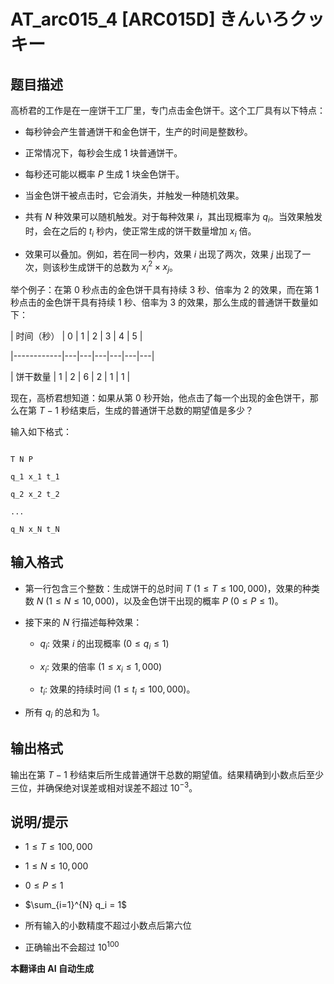 # AT_arc015_4 [ARC015D] きんいろクッキー

## 题目描述

高桥君的工作是在一座饼干工厂里，专门点击金色饼干。这个工厂具有以下特点：

- 每秒钟会产生普通饼干和金色饼干，生产的时间是整数秒。
- 正常情况下，每秒会生成 1 块普通饼干。
- 每秒还可能以概率 $P$ 生成 1 块金色饼干。
- 当金色饼干被点击时，它会消失，并触发一种随机效果。
- 共有 $N$ 种效果可以随机触发。对于每种效果 $i$，其出现概率为 $q_i$。当效果触发时，会在之后的 $t_i$ 秒内，使正常生成的饼干数量增加 $x_i$ 倍。
- 效果可以叠加。例如，若在同一秒内，效果 $i$ 出现了两次，效果 $j$ 出现了一次，则该秒生成饼干的总数为 $x_i^2 \times x_j$。

举个例子：在第 $0$ 秒点击的金色饼干具有持续 $3$ 秒、倍率为 $2$ 的效果，而在第 $1$ 秒点击的金色饼干具有持续 $1$ 秒、倍率为 $3$ 的效果，那么生成的普通饼干数量如下：

| 时间（秒） | 0 | 1 | 2 | 3 | 4 | 5 |
|------------|---|---|---|---|---|---|
| 饼干数量   | 1 | 2 | 6 | 2 | 1 | 1 |

现在，高桥君想知道：如果从第 $0$ 秒开始，他点击了每一个出现的金色饼干，那么在第 $T-1$ 秒结束后，生成的普通饼干总数的期望值是多少？

输入如下格式：
```
T N P
q_1 x_1 t_1
q_2 x_2 t_2
...
q_N x_N t_N
```

## 输入格式

- 第一行包含三个整数：生成饼干的总时间 $T\ (1 \le T \le 100,000)$，效果的种类数 $N\ (1 \le N \le 10,000)$，以及金色饼干出现的概率 $P\ (0 \le P \le 1)$。
- 接下来的 $N$ 行描述每种效果：
  - $q_i$: 效果 $i$ 的出现概率 $(0 \le q_i \le 1)$
  - $x_i$: 效果的倍率 $(1 \le x_i \le 1,000)$
  - $t_i$: 效果的持续时间 $(1 \le t_i \le 100,000)$。

- 所有 $q_i$ 的总和为 $1$。

## 输出格式

输出在第 $T-1$ 秒结束后所生成普通饼干总数的期望值。结果精确到小数点后至少三位，并确保绝对误差或相对误差不超过 $10^{-3}$。

## 说明/提示

- $1 \le T \le 100,000$
- $1 \le N \le 10,000$
- $0 \le P \le 1$
- $\sum_{i=1}^{N} q_i = 1$
- 所有输入的小数精度不超过小数点后第六位
- 正确输出不会超过 $10^{100}$

 **本翻译由 AI 自动生成**